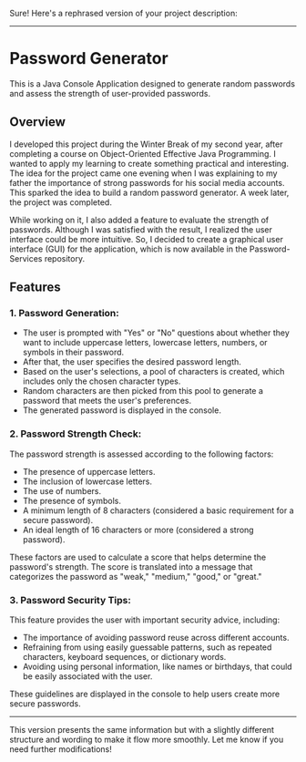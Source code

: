 Sure! Here's a rephrased version of your project description:

---

# Password Generator

This is a Java Console Application designed to generate random passwords and assess the strength of user-provided passwords.

## Overview

I developed this project during the Winter Break of my second year, after completing a course on Object-Oriented Effective Java Programming. I wanted to apply my learning to create something practical and interesting. The idea for the project came one evening when I was explaining to my father the importance of strong passwords for his social media accounts. This sparked the idea to build a random password generator. A week later, the project was completed.

While working on it, I also added a feature to evaluate the strength of passwords. Although I was satisfied with the result, I realized the user interface could be more intuitive. So, I decided to create a graphical user interface (GUI) for the application, which is now available in the Password-Services repository.

## Features

### 1. Password Generation:

- The user is prompted with "Yes" or "No" questions about whether they want to include uppercase letters, lowercase letters, numbers, or symbols in their password.
- After that, the user specifies the desired password length.
- Based on the user's selections, a pool of characters is created, which includes only the chosen character types.
- Random characters are then picked from this pool to generate a password that meets the user's preferences.
- The generated password is displayed in the console.

### 2. Password Strength Check:

The password strength is assessed according to the following factors:
- The presence of uppercase letters.
- The inclusion of lowercase letters.
- The use of numbers.
- The presence of symbols.
- A minimum length of 8 characters (considered a basic requirement for a secure password).
- An ideal length of 16 characters or more (considered a strong password).

These factors are used to calculate a score that helps determine the password's strength. The score is translated into a message that categorizes the password as "weak," "medium," "good," or "great."

### 3. Password Security Tips:

This feature provides the user with important security advice, including:
- The importance of avoiding password reuse across different accounts.
- Refraining from using easily guessable patterns, such as repeated characters, keyboard sequences, or dictionary words.
- Avoiding using personal information, like names or birthdays, that could be easily associated with the user.
  
These guidelines are displayed in the console to help users create more secure passwords.

--- 

This version presents the same information but with a slightly different structure and wording to make it flow more smoothly. Let me know if you need further modifications!
